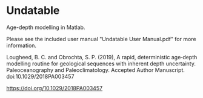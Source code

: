 # Undatable

Age-depth modelling in Matlab.

Please see the included user manual "Undatable User Manual.pdf" for more information.

Lougheed, B. C. and Obrochta, S. P. (2019), A rapid, deterministic age‐depth modelling routine for geological sequences with inherent depth uncertainty. Paleoceanography and Paleoclimatology. Accepted Author Manuscript. doi:10.1029/2018PA003457

https://doi.org/10.1029/2018PA003457